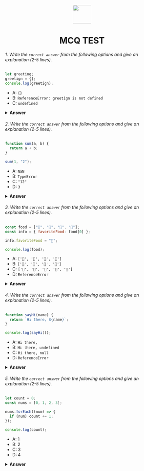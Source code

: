 <div align="center">
  <img height="60" src="https://edurev.gumlet.io/AllImages/original/ApplicationImages/CourseImages/944e5d47-8c55-4a89-91e5-22ab5f2798fc_CI.png">
  <h1>MCQ TEST</h1>
</div>

###### 1. Write the `correct answer` from the following options and give an explanation (2-5 lines).

```javascript
let greeting;
greetign = {};
console.log(greetign);
```

- A: `{}`
- B: `ReferenceError: greetign is not defined`
- C: `undefined`

<details><summary><b>Answer</b></summary>
<p>

#### Answer: B

<i>I didn't decalared anything like greetign . Without declaring if i want to console the value of the element that it will throw a reference Error. It will give me reference error because it can't find the reference or declartion of the vairable</i>

</p>
</details>

###### 2. Write the `correct answer` from the following options and give an explanation (2-5 lines).

```javascript
function sum(a, b) {
  return a + b;
}

sum(1, "2");
```

- A: `NaN`
- B: `TypeError`
- C: `"12"`
- D: `3`

<details><summary><b>Answer</b></summary>
<p>

#### Answer: C

<i>Here i had given a = 1 , and it is a number. And i had given b = "2" . That seems number but it is a string because of the "". So, if the try to add a number with a string. Than ultimately my value will be a string. So, that's why 1 converted to "1" because i was adding it with a string "2".So, the answer came "1" + "2" = "12"</i>

</p>
</details>

###### 3. Write the `correct answer` from the following options and give an explanation (2-5 lines).

```javascript
const food = ["🍕", "🍫", "🥑", "🍔"];
const info = { favoriteFood: food[0] };

info.favoriteFood = "🍝";

console.log(food);
```

- A: `['🍕', '🍫', '🥑', '🍔']`
- B: `['🍝', '🍫', '🥑', '🍔']`
- C: `['🍝', '🍕', '🍫', '🥑', '🍔']`
- D: `ReferenceError`

<details><summary><b>Answer</b></summary>
<p>

#### Answer: A

<i>First of all, I took the first element of my array and put it into a object as a value. So,I put only one data that's why it stores the data. And I changed the data in the 3rd line. And it will not make any effect on the food variable. Because i am not holding the references form there. I just copied on value item from there.</i>

</p>
</details>

###### 4. Write the `correct answer` from the following options and give an explanation (2-5 lines).

```javascript
function sayHi(name) {
  return `Hi there, ${name}`;
}

console.log(sayHi());
```

- A: `Hi there,`
- B: `Hi there, undefined`
- C: `Hi there, null`
- D: `ReferenceError`

<details><summary><b>Answer</b></summary>
<p>

#### Answer: B

<i>I called a function. But i didn't give the value of the parameter. That means i didn't defined the value of the parameter. So, if the function return the value of the undefined parameter value.Than simply it will return undefined</i>

</p>
</details>

###### 5. Write the `correct answer` from the following options and give an explanation (2-5 lines).

```javascript
let count = 0;
const nums = [0, 1, 2, 3];

nums.forEach((num) => {
  if (num) count += 1;
});

console.log(count);
```

- A: 1
- B: 2
- C: 3
- D: 4

<details><summary><b>Answer</b></summary>
<p>

#### Answer: C

<i>We are using a forEach method that iterates over the nums variable.Inside the forEach method we check if the num value is truthy value than add 1 with count. But we can see the first element of the nums array is 0. And 0 is a falsy value. That's why in the iteration it will not add 1 with the count.That's why it will be 3. </i>

</p>
</details>
